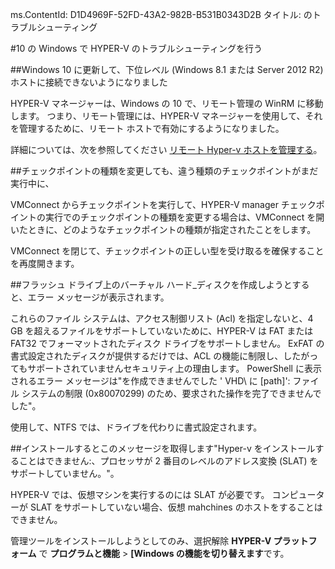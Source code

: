 ms.ContentId: D1D4969F-52FD-43A2-982B-B531B0343D2B
タイトル: のトラブルシューティング

#10 の Windows で HYPER-V のトラブルシューティングを行う

##Windows 10 に更新して、下位レベル (Windows 8.1 または Server 2012 R2) ホストに接続できないようになりました

HYPER-V マネージャーは、Windows の 10 で、リモート管理の WinRM に移動します。
つまり、リモート管理には、HYPER-V マネージャーを使用して、それを管理するために、リモート ホストで有効にするようになりました。

詳細については、次を参照してください [リモート Hyper-v ホストを管理する](remote_host_management.md)。

##チェックポイントの種類を変更しても、違う種類のチェックポイントがまだ実行中に、

VMConnect からチェックポイントを実行して、HYPER-V manager チェックポイントの実行でのチェックポイントの種類を変更する場合は、VMConnect を開いたときに、どのようなチェックポイントの種類が指定されたことをします。

VMConnect を閉じて、チェックポイントの正しい型を受け取るを確保することを再度開きます。

##フラッシュ ドライブ上のバーチャル ハード_ディスクを作成しようとすると、エラー メッセージが表示されます。

これらのファイル システムは、アクセス制御リスト (Acl) を指定しないと、4 GB を超えるファイルをサポートしていないために、HYPER-V は FAT または FAT32 でフォーマットされたディスク ドライブをサポートしません。
ExFAT の書式設定されたディスクが提供するだけでは、ACL の機能に制限し、したがってもサポートされていませんセキュリティ上の理由します。
PowerShell に表示されるエラー メッセージは"を作成できませんでした ' VHD\ に \[path]': ファイル システムの制限 (0x80070299) のため、要求された操作を完了できませんでした"。

使用して、NTFS では、ドライブを代わりに書式設定されます。


##インストールするとこのメッセージを取得します"Hyper-v をインストールすることはできません:、プロセッサが 2 番目のレベルのアドレス変換 (SLAT) をサポートしていません。"。

HYPER-V では、仮想マシンを実行するのには SLAT が必要です。
コンピューターが SLAT をサポートしていない場合、仮想 mahchines のホストをすることはできません。

管理ツールをインストールしようとしてのみ、選択解除 **HYPER-V プラットフォーム** で **プログラムと機能** > **[Windows の機能を切り替えます**です。




